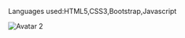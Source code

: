 Languages used:HTML5,CSS3,Bootstrap,Javascript
 
![Avatar 2](https://github.com/venkatkarthi13/Frontend-projects/assets/137088164/ccec0e17-143a-474f-8bfc-390126b383fc)
